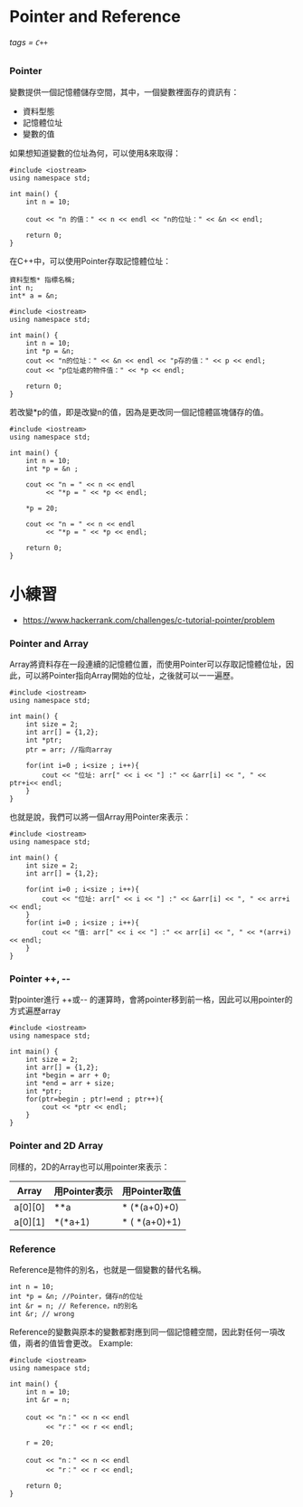 # Pointer and Reference

###### tags = `C++`

### Pointer
變數提供一個記憶體儲存空間，其中，一個變數裡面存的資訊有：
* 資料型態
* 記憶體位址
* 變數的值

如果想知道變數的位址為何，可以使用&來取得：

```cpp=1
#include <iostream> 
using namespace std; 

int main() { 
    int n = 10; 

    cout << "n 的值：" << n << endl << "n的位址：" << &n << endl; 

    return 0; 
}
```

在C++中，可以使用Pointer存取記憶體位址：
```cpp=1
資料型態* 指標名稱;
int n;
int* a = &n;
```
```cpp=1
#include <iostream> 
using namespace std; 

int main() { 
    int n = 10; 
    int *p = &n;
    cout << "n的位址：" << &n << endl << "p存的值：" << p << endl; 
    cout << "p位址處的物件值：" << *p << endl;

    return 0; 
}
```

若改變*p的值，即是改變n的值，因為是更改同一個記憶體區塊儲存的值。
```cpp=1
#include <iostream> 
using namespace std; 

int main() { 
    int n = 10; 
    int *p = &n ; 

    cout << "n = " << n << endl
         << "*p = " << *p << endl; 

    *p = 20; 

    cout << "n = " << n << endl
         << "*p = " << *p << endl;

    return 0; 
}
```


# 小練習
* https://www.hackerrank.com/challenges/c-tutorial-pointer/problem

### Pointer and Array
Array將資料存在一段連續的記憶體位置，而使用Pointer可以存取記憶體位址，因此，可以將Pointer指向Array開始的位址，之後就可以一一遍歷。
```cpp=1
#include <iostream> 
using namespace std; 

int main() { 
    int size = 2;
    int arr[] = {1,2};
    int *ptr;
    ptr = arr; //指向array

    for(int i=0 ; i<size ; i++){
        cout << "位址: arr[" << i << "] :" << &arr[i] << ", " << ptr+i<< endl;
    }
}
```
也就是說，我們可以將一個Array用Pointer來表示：
```cpp=1
#include <iostream> 
using namespace std; 

int main() { 
    int size = 2;
    int arr[] = {1,2};

    for(int i=0 ; i<size ; i++){
        cout << "位址: arr[" << i << "] :" << &arr[i] << ", " << arr+i << endl;
    }
    for(int i=0 ; i<size ; i++){
        cout << "值: arr[" << i << "] :" << arr[i] << ", " << *(arr+i) << endl;
    }
}
```

### Pointer ++, --
對pointer進行 ++或-- 的運算時，會將pointer移到前一格，因此可以用pointer的方式遍歷array
```cpp=1
#include <iostream> 
using namespace std; 

int main() { 
    int size = 2;
    int arr[] = {1,2};
    int *begin = arr + 0;
    int *end = arr + size;
    int *ptr;
    for(ptr=begin ; ptr!=end ; ptr++){
        cout << *ptr << endl;
    }
}
```

### Pointer and 2D Array
同樣的，2D的Array也可以用pointer來表示：

| Array |  用Pointer表示 | 用Pointer取值 |
| -------- |  -------- | -------- |
| a[0][0]     | **a     | * (*(a+0)+0) |
| a[0][1]     | *(*a+1)     | * ( *(a+0)+1) |

### Reference
Reference是物件的別名，也就是一個變數的替代名稱。
```cpp=1
int n = 10;
int *p = &n; //Pointer，儲存n的位址
int &r = n; // Reference，n的別名
int &r; // wrong
```

Reference的變數與原本的變數都對應到同一個記憶體空間，因此對任何一項改值，兩者的值皆會更改。
Example:
```cpp=1
#include <iostream>
using namespace std;

int main() {
    int n = 10;
    int &r = n;

    cout << "n：" << n << endl
         << "r：" << r << endl;

    r = 20;

    cout << "n：" << n << endl
         << "r：" << r << endl;

    return 0;
}
```








